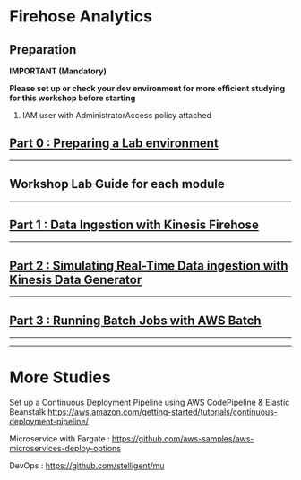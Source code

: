 # Firehose Analytics

## Preparation

**IMPORTANT (Mandatory)**

**Please set up or check your dev environment for more efficient studying for this workshop before starting**

1.  IAM user with AdministratorAccess policy attached

## [Part 0 : Preparing a Lab environment](./doc-module-00.md)

<hr>

## Workshop Lab Guide for each module

<hr>

## [Part 1 : Data Ingestion with Kinesis Firehose](./doc-module-01.md)

<hr>

## [Part 2 : Simulating Real-Time Data ingestion with Kinesis Data Generator ](./doc-module-02.md)

<hr>

## [Part 3 : Running Batch Jobs with AWS Batch](./doc-module-03.md)

<hr>
<hr>

# More Studies

Set up a Continuous Deployment Pipeline using AWS CodePipeline & Elastic Beanstalk
https://aws.amazon.com/getting-started/tutorials/continuous-deployment-pipeline/

Microservice with Fargate :
https://github.com/aws-samples/aws-microservices-deploy-options

DevOps : https://github.com/stelligent/mu
